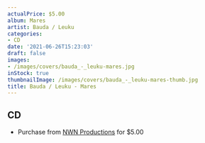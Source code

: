 ```yaml
---
actualPrice: $5.00
album: Mares
artist: Bauda / Leuku
categories:
- CD
date: '2021-06-26T15:23:03'
draft: false
images:
- /images/covers/bauda_-_leuku-mares.jpg
inStock: true
thumbnailImage: /images/covers/bauda_-_leuku-mares-thumb.jpg
title: Bauda / Leuku - Mares
---
```


## CD
* Purchase from [NWN Productions](http://shop.nwnprod.com/index.php?route=product/product&path=93&product_id=1746&sort=pd.name&order=ASC) for $5.00
